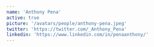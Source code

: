 ```yaml
---
name: 'Anthony Pena'
active: true
picture: '/avatars/people/anthony-pena.jpeg'
twitter: 'https://twitter.com/_Anthony_Pena'
linkedin: 'https://www.linkedin.com/in/penaanthony/'
---
```

